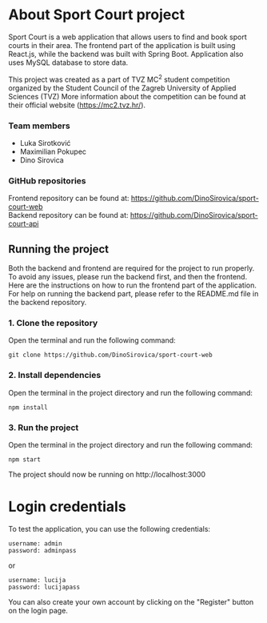# About Sport Court project
Sport Court is a web application that allows users to find and book sport courts in their area. The frontend part of the application is built using React.js, while the backend was built with Spring Boot. Application also uses MySQL database to store data. 

This project was created as a part of TVZ MC<sup>2</sup> student competition organized by the Student Council of the Zagreb University of Applied Sciences (TVZ)
More information about the competition can be found at their official website (https://mc2.tvz.hr/).

### Team members
- Luka Sirotković
- Maximilian Pokupec
- Dino Sirovica

### GitHub repositories
Frontend repository can be found at: https://github.com/DinoSirovica/sport-court-web
<br>
Backend repository can be found at: https://github.com/DinoSirovica/sport-court-api

## Running the project
Both the backend and frontend are required for the project to run properly. To avoid any issues, please run the backend first, and then the frontend. 
Here are the instructions on how to run the frontend part of the application. For help on running the backend part, please refer to the README.md file in the backend repository.
### 1. Clone the repository
Open the terminal and run the following command:
```
git clone https://github.com/DinoSirovica/sport-court-web
```
### 2. Install dependencies
Open the terminal in the project directory and run the following command:
```
npm install
```
### 3. Run the project
Open the terminal in the project directory and run the following command:
```
npm start
```
The project should now be running on http://localhost:3000

# Login credentials
To test the application, you can use the following credentials:
```
username: admin
password: adminpass
```
or
```
username: lucija
password: lucijapass
```

You can also create your own account by clicking on the "Register" button on the login page.
